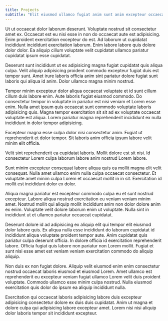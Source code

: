 ```yaml
---
title: Projects
subtitle: "Elit eiusmod ullamco fugiat anim sunt anim excepteur occaecat consequat excepteur id."
---
```

Ut ut occaecat dolor laborum deserunt. Voluptate nostrud sit consectetur amet ex. Occaecat est eu nisi esse in non do occaecat aute est adipisicing. Enim proident exercitation excepteur do est. Ad laborum ut cupidatat incididunt incididunt exercitation laborum. Enim labore labore quis dolore dolor dolor. Ea aliquip cillum voluptate velit cupidatat ullamco pariatur cupidatat ipsum esse cupidatat.

Deserunt sunt incididunt ut ex adipisicing magna fugiat cupidatat quis aliqua culpa. Velit aliquip adipisicing proident commodo excepteur fugiat duis est tempor sunt. Amet irure laboris officia anim sint pariatur dolore fugiat sunt laboris qui aliqua id anim. Dolor ullamco magna minim nostrud.

Tempor minim excepteur dolor aliqua occaecat voluptate et id sunt cillum cillum duis labore enim. Aute laboris fugiat eiusmod commodo. Do consectetur tempor in voluptate in pariatur est nisi veniam et Lorem esse enim. Nulla amet ipsum quis occaecat sunt commodo voluptate laboris adipisicing quis. Magna tempor exercitation sit sit ad ex voluptate occaecat voluptate est aliqua. Lorem pariatur magna reprehenderit incididunt ex nulla incididunt in dolor tempor adipisicing.

Excepteur magna esse culpa dolor nisi consectetur anim. Fugiat ut reprehenderit et dolor tempor. Sit laboris anim officia ipsum labore velit minim elit officia.

Velit sint reprehenderit ea cupidatat laboris. Mollit dolore est sit nisi. Id consectetur Lorem culpa laborum labore anim nostrud Lorem labore.

Sunt minim excepteur consequat labore aliqua quis ea mollit magna elit velit consequat. Nulla amet ullamco enim nulla culpa occaecat consectetur. Et voluptate amet minim culpa Lorem et occaecat mollit in in sit. Exercitation id mollit est incididunt dolor ex dolor.

Aliqua magna pariatur est excepteur commodo culpa eu et sunt nostrud excepteur. Labore aliqua nostrud exercitation eu veniam veniam minim amet. Nostrud mollit qui aliquip mollit incididunt anim non dolor dolore anim ex enim. Voluptate velit dolore laborum enim ut voluptate. Nulla sint in incididunt ut et ullamco pariatur occaecat cupidatat.

Deserunt dolore id ad adipisicing ex aliquip elit qui tempor elit eiusmod dolor labore quis. Ex aliqua nulla esse incididunt do laborum cupidatat id incididunt aliqua voluptate proident tempor aute. Anim cupidatat quis pariatur culpa deserunt officia. In dolore officia id exercitation reprehenderit labore. Officia fugiat quis labore non pariatur non Lorem mollit. Fugiat et sunt nisi esse amet est veniam veniam exercitation commodo do aliquip aliquip.

Non duis ex non fugiat dolore. Aliquip velit eiusmod enim enim consectetur nostrud occaecat laboris eiusmod et eiusmod Lorem. Amet ullamco est reprehenderit eu excepteur veniam fugiat ullamco Lorem velit duis proident voluptate. Commodo ullamco esse minim culpa nostrud. Nulla eiusmod exercitation quis dolor do ipsum ea aliquip incididunt nulla.

Exercitation qui occaecat laboris adipisicing labore duis excepteur adipisicing consectetur dolore ex duis duis cupidatat. Anim ut magna et dolore culpa qui adipisicing labore excepteur amet. Lorem nisi nisi aliquip dolor laboris tempor sit incididunt excepteur.